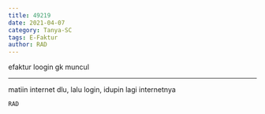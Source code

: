 ```yaml
---
title: 49219
date: 2021-04-07
category: Tanya-SC
tags: E-Faktur
author: RAD
---
```


efaktur loogin gk muncul

---

matiin internet dlu, lalu login, idupin lagi internetnya

`RAD`
